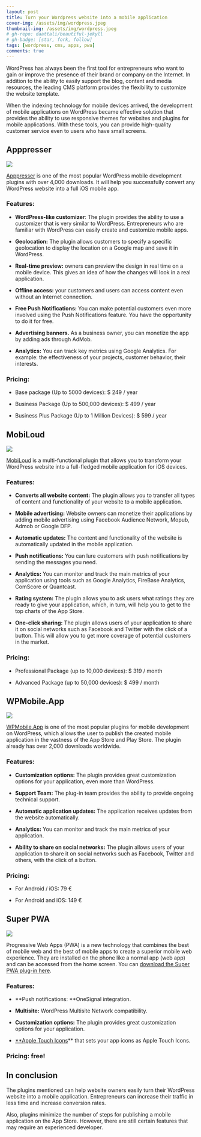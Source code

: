 ```yaml
---
layout: post
title: Turn your Wordpress website into a mobile application
cover-img: /assets/img/wordpress.jpeg
thumbnail-img: /assets/img/wordpress.jpeg
# gh-repo: daattali/beautiful-jekyll
# gh-badge: [star, fork, follow]
tags: [wordpress, cms, apps, pwa]
comments: true
---
```

WordPress has always been the first tool for entrepreneurs who want to gain or improve the presence of their brand or company on the Internet. In addition to the ability to easily support the blog, content and media resources, the leading CMS platform provides the flexibility to customize the website template.

When the indexing technology for mobile devices arrived, the development of mobile applications on WordPress became effective solution that provides the ability to use responsive themes for websites and plugins for mobile applications. With these tools, you can provide high-quality customer service even to users who have small screens.

## Apppresser

![](https://cdn-images-1.medium.com/max/2464/1*oRvorsz1TSvQ2yAEq9Ff0w.png)

[Apppresser](https://apppresser.com/) is one of the most popular WordPress mobile development plugins with over 4,000 downloads. It will help you successfully convert any WordPress website into a full iOS mobile app.

### Features:

* **WordPress-like customizer**: The plugin provides the ability to use a customizer that is very similar to WordPress. Entrepreneurs who are familiar with WordPress can easily create and customize mobile apps.

* **Geolocation:** The plugin allows customers to specify a specific geolocation to display the location on a Google map and save it in WordPress.

* **Real-time preview:** owners can preview the design in real time on a mobile device. This gives an idea of how the changes will look in a real application.

* **Offline access:** your customers and users can access content even without an Internet connection.

* **Free Push Notifications:** You can make potential customers even more involved using the Push Notifications feature. You have the opportunity to do it for free.

* **Advertising banners.** As a business owner, you can monetize the app by adding ads through AdMob.

* **Analytics:** You can track key metrics using Google Analytics. For example: the effectiveness of your projects, customer behavior, their interests.

### Pricing:

* Base package (Up to 5000 devices): $ 249 / year

* Business Package (Up to 500,000 devices): $ 499 / year

* Business Plus Package (Up to 1 Million Devices): $ 599 / year

## MobiLoud

![](https://cdn-images-1.medium.com/max/2468/1*4sWeVccxS1D-agszaGTmGA.png)

[MobiLoud](https://www.mobiloud.com/) is a multi-functional plugin that allows you to transform your WordPress website into a full-fledged mobile application for iOS devices.

### Features:

* **Converts all website content:** The plugin allows you to transfer all types of content and functionality of your website to a mobile application.

* **Mobile advertising:** Website owners can monetize their applications by adding mobile advertising using Facebook Audience Network, Mopub, Admob or Google DFP.

* **Automatic updates:** The content and functionality of the website is automatically updated in the mobile application.

* **Push notifications:** You can lure customers with push notifications by sending the messages you need.

* **Analytics:** You can monitor and track the main metrics of your application using tools such as Google Analytics, FireBase Analytics, ComScore or Quantcast.

* **Rating system:** The plugin allows you to ask users what ratings they are ready to give your application, which, in turn, will help you to get to the top charts of the App Store.

* **One-click sharing:** The plugin allows users of your application to share it on social networks such as Facebook and Twitter with the click of a button. This will allow you to get more coverage of potential customers in the market.

### Pricing:

* Professional Package (up to 10,000 devices): $ 319 / month

* Advanced Package (up to 50,000 devices): $ 499 / month

## WPMobile.App

![](https://cdn-images-1.medium.com/max/2440/1*RWbe3PZLJyB_Ie-FEdZyYQ.png)

[WPMobile.App](https://wpmobile.app/en/) is one of the most popular plugins for mobile development on WordPress, which allows the user to publish the created mobile application in the vastness of the App Store and Play Store. The plugin already has over 2,000 downloads worldwide.

### Features:

* **Customization options:** The plugin provides great customization options for your application, even more than WordPress.

* **Support Team:** The plug-in team provides the ability to provide ongoing technical support.

* **Automatic application updates:** The application receives updates from the website automatically.

* **Analytics:** You can monitor and track the main metrics of your application.

* **Ability to share on social networks:** The plugin allows users of your application to share it on social networks such as Facebook, Twitter and others, with the click of a button.

### Pricing:

* For Android / iOS: 79 €

* For Android and iOS: 149 €

## Super PWA

![](https://cdn-images-1.medium.com/max/2000/1*WRv4pX7IbrqKKt3SoVjCHw.png)

Progressive Web Apps (PWA) is a new technology that combines the best of mobile web and the best of mobile apps to create a superior mobile web experience. They are installed on the phone like a normal app (web app) and can be accessed from the home screen. You can [download the Super PWA plug-in here](https://wordpress.org/plugins/super-progressive-web-apps/).

### Features:

* **Push notifications: **OneSignal integration.

* **Multisite:** WordPress Multisite Network compatibility.

* **Customization options:** The plugin provides great customization options for your application.

* [**Apple Touch Icons](https://superpwa.com/addons/apple-touch-icons/?utm_source=wordpress.org&utm_medium=description)** that sets your app icons as Apple Touch Icons.

### Pricing: free!

## In conclusion

The plugins mentioned can help website owners easily turn their WordPress website into a mobile application. Entrepreneurs can increase their traffic in less time and increase conversion rates.

Also, plugins minimize the number of steps for publishing a mobile application on the App Store. However, there are still certain features that may require an experienced developer.
